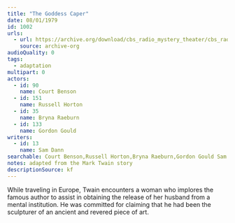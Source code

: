 ```yaml
---
title: "The Goddess Caper"
date: 08/01/1979
id: 1002
urls: 
  - url: https://archive.org/download/cbs_radio_mystery_theater/cbs_radio_mystery_theater-1001-1050.zip/cbs_radio_mystery_theater-1001-1050%2Fcbsrmt_1002_the_love_goddess_caper.mp3
    source: archive-org
audioQuality: 0
tags: 
  - adaptation
multipart: 0
actors:  
  - id: 90
    name: Court Benson  
  - id: 151
    name: Russell Horton  
  - id: 35
    name: Bryna Raeburn  
  - id: 133
    name: Gordon Gould
writers:  
  - id: 13
    name: Sam Dann
searchable: Court Benson,Russell Horton,Bryna Raeburn,Gordon Gould Sam Dann
notes: adapted from the Mark Twain story
descriptionSource: kf
---
```

While traveling in Europe, Twain encounters a woman who implores the famous author to assist in obtaining the release of her husband from a mental institution. He was committed for claiming that he had been the sculpturer of an ancient and revered piece of art.